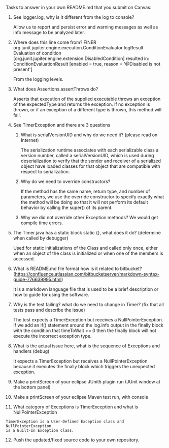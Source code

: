 Tasks to answer in your own README.md that you submit on Canvas:

1.  See logger.log, why is it different from the log to console?

    Allow us to report and persist error and warning messages as well as info message to be analyzed later.

2.  Where does this line come from? FINER org.junit.jupiter.engine.execution.ConditionEvaluator logResult Evaluation of condition [org.junit.jupiter.engine.extension.DisabledCondition] resulted in: ConditionEvaluationResult [enabled = true, reason = '@Disabled is not present']

    From the logging levels.

3.  What does Assertions.assertThrows do?

    Asserts that execution of the supplied executable throws an exception of the expectedType and returns the exception.
    If no exception is thrown, or if an exception of a different type is thrown, this method will fail.

4.  See TimerException and there are 3 questions
    1.  What is serialVersionUID and why do we need it? (please read on Internet)

        The serialization runtime associates with each serializable class a version number, called a serialVersionUID, which is used during deserialization to verify that the sender and receiver of a serialized object have loaded classes for that object that are compatible with respect to serialization.

    2.  Why do we need to override constructors?

        If the method has the same name, return type, and number of parameters, we use the override constructor to specify exactly what the method will be doing so that it will not perform its default behavior by calling the super() of its parent.

    3.  Why we did not override other Exception methods?
        We would get compile time errors.


5.  The Timer.java has a static block static {}, what does it do? (determine when called by debugger)

    Used for static initializations of the Class and called only once, either when an object of the class is initialized or when one of the members is accessed.

6.  What is README.md file format how is it related to bitbucket? (https://confluence.atlassian.com/bitbucketserver/markdown-syntax-guide-776639995.html)

    It is a markdown language file that is used to be a brief description or how to guide for using the software.

7.  Why is the test failing? what do we need to change in Timer? (fix that all tests pass and describe the issue)

    The test expects a TimerException but receives a NullPointerException. If we add an if() statement around the log.info output in the finally block with the condition that timeToWait >= 0 then the finally block will not execute the incorrect exception type.

8.  What is the actual issue here, what is the sequence of Exceptions and handlers (debug)

    It expects a TimerException but receives a NullPointerException because it executes the finally block which triggers the unexpected exception.

9.  Make a printScreen of your eclipse JUnit5 plugin run (JUnit window at the bottom panel)



10.  Make a printScreen of your eclipse Maven test run, with console



11.  What category of Exceptions is TimerException and what is NullPointerException

    TimerException is a User-Defined Exception class and NullPointerException
    is a Built-In Exception class.
12.  Push the updated/fixed source code to your own repository.
